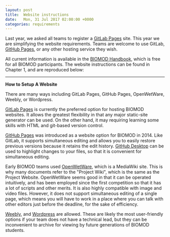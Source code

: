 ```yaml
---
layout: post
title:  Website instructions
date:   Mon, 31 Jul 2017 02:00:00 +0000
categories: requirements
---
```


Last year, we asked all teams to register a [GitLab Pages](https://about.gitlab.com/features/pages/) site. This year we are simplifying the website requirements. Teams are welcome to use GitLab, [GitHub Pages](https://pages.github.com/), or any other hosting service they wish.

All current information is available in the [BIOMOD Handbook](https://leanpub.com/biomod/c/n1BEoT11tHzJ), which is free for all BIOMOD participants. The website instructions can be found in Chapter 1, and are reproduced below:

---

**How to Setup A Website**

There are many ways including GitLab Pages, GitHub Pages, OpenWetWare, Weebly, or Wordpress.

[GitLab Pages](https://pages.gitlab.io/) is currently the preferred option for hosting BIOMOD websites. It allows the greatest flexibility in that any major static-site generator can be used. On the other hand, it may requiring learning some skills with HTML and git-based version control.

[GitHub Pages](https://pages.github.com/) was introduced as a website option for BIOMOD in 2014. Like GitLab, it supports simultaneous editing and allows you to easily restore previous versions because it retains the edit history. [GitHub Desktop](https://desktop.github.com/) can be used to highlight changes to your files, so that it is convenient for simultaneous editing.

Early BIOMOD teams used [OpenWetWare](http://www.openwetware.org/wiki/Biomod), which is a MediaWiki site. This is why many documents refer to the "Project Wiki", which is the same as the Project Website. OpenWetWare seems good in that it can be operated intuitively, and has been employed since the first competition so that it has a lot of scripts and other merits. It is also highly compatible with image and video files. However, it does not support simultaneous editing of a single page, which means you will have to work in a place where you can talk with other editors just before the deadline, for the sake of efficiency.

[Weebly](https://www.weebly.com/), and [Wordpress](https://wordpress.org/) are allowed. These are likely the most user-friendly options if your team does not have a technical lead, but they can be inconvenient to archive for viewing by future generations of BIOMOD students.

